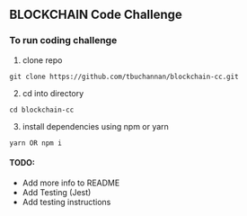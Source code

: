 ## BLOCKCHAIN Code Challenge

### To run coding challenge

1. clone repo   
```
git clone https://github.com/tbuchannan/blockchain-cc.git
```

2. cd into directory   
```
cd blockchain-cc
```

3. install dependencies using npm or yarn   
```
yarn OR npm i
```

#### TODO:
* Add more info to README
* Add Testing (Jest)
* Add testing instructions